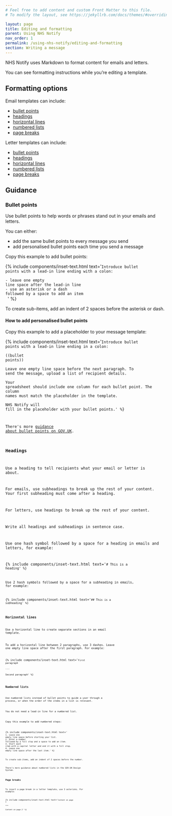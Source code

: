 ```yaml
---
# Feel free to add content and custom Front Matter to this file.
# To modify the layout, see https://jekyllrb.com/docs/themes/#overriding-theme-defaults

layout: page
title: Editing and formatting
parent: Using NHS Notify
nav_order: 1
permalink: /using-nhs-notify/editing-and-formatting
section: Writing a message
---
```


NHS Notify uses Markdown to format content for emails and letters.

You can see formatting instructions while you’re editing a template.

## Formatting options

Email templates can include:

- [bullet points](#bullet-points)<!-- markdownlint-disable-line -->
- [headings](#headings)
- [horizontal lines](#horizontal-lines)
- [numbered lists](#numbered-lists)
- [page breaks](#page-breaks)

Letter templates can include:

- [bullet points](#bullet-points)<!-- markdownlint-disable-line -->
- [headings](#headings)
- [horizontal lines](#horizontal-lines)
- [numbered lists](#numbered-lists)
- [page breaks](#page-breaks)

## Guidance

### Bullet points

Use bullet points to help words or phrases stand out in your emails and letters.

You can either:

- add the same bullet points to every message you send
- add personalised bullet points each time you send a message

Copy this example to add bullet points:

{% include components/inset-text.html
  text='<code>Introduce bullet points with a lead-in line ending with a colon:<br><br>- leave one empty line space after the lead-in line <br>- use an asterisk or a dash followed by a space to add an item<br>&nbsp;</code>'
    %}

To create sub-items, add an indent of 2 spaces before the asterisk or dash.

#### How to add personalised bullet points

Copy this example to add a placeholder to your message template:

{% include components/inset-text.html
text='<code>Introduce bullet points with a lead-in line ending in a colon:<br><br>((bullet points))<br><br>Leave one empty line space before the next paragraph. To send the message, upload a list of recipient details.<br><br>Your spreadsheet should include one column for each bullet point. The column names must match the placeholder in the template.<br><br>NHS Notify will fill in the placeholder with your bullet points.'
%}

There's more [guidance about bullet points on GOV.UK](https://www.gov.uk/guidance/style-guide/a-to-z-of-gov-uk-style#bullet-points-steps).

### Headings

Use a heading to tell recipients what your email or letter is about.

For emails, use subheadings to break up the rest of your content. Your first subheading must come after a heading.

For letters, use headings to break up the rest of your content.

Write all headings and subheadings in sentence case.

Use one hash symbol followed by a space for a heading in emails and letters, for example:

{% include components/inset-text.html
    text='<code># This is a heading'
%}

Use 2 hash symbols followed by a space for a subheading in emails, for example:

{% include components/inset-text.html
    text='<code>## This is a subheading'
%}

### Horizontal lines

Use a horizontal line to create separate sections in an email template.

To add a horizontal line between 2 paragraphs, use 3 dashes. Leave one empty line space after the first paragraph. For example:

{% include components/inset-text.html
text='<code>First paragraph<br><br>---<br><br>Second paragraph'
%}

### Numbered lists

Use numbered lists instead of bullet points to guide a user through a process, or when the order of the items in a list is relevant.

You do not need a lead-in line for a numbered list.

Copy this example to add numbered steps:

{% include components/inset-text.html
text='<code><br>1. Leave one empty line space before starting your list.<br>2. Enter a number followed by a full stop and a space to add an item.<br>3. Start each item with a capital letter and end it with a full stop.<br>4. Leave one empty line space after the last item.'
%}

To create sub-items, add an indent of 2 spaces before the number.

There’s more guidance about numbered lists in the GOV.UK Design System.

### Page breaks

To insert a page break in a letter template, use 3 asterisks. For example:

{% include components/inset-text.html
text='<code>Content on page 1<br><br>***<br><br>Content on page 2'
%}
